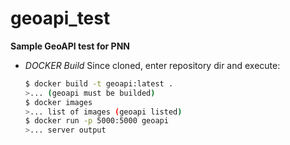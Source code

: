 # geoapi_test
**Sample GeoAPI test for PNN**

* *DOCKER Build*
  Since cloned, enter repository dir and execute:
  ```bash
  $ docker build -t geoapi:latest .
  >... (geoapi must be builded)
  $ docker images
  >... list of images (geoapi listed)
  $ docker run -p 5000:5000 geoapi
  >... server output
  ```
  
